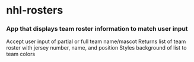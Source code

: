 # nhl-rosters
### App that displays team roster information to match user input

Accept user input of partial or full team name/mascot
Returns list of team roster with jersey number, name, and position
Styles background of list to team colors
